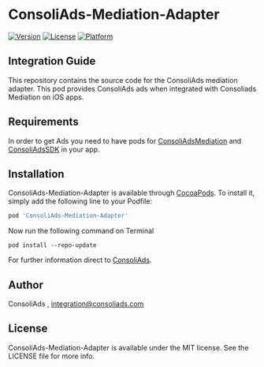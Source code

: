 # ConsoliAds-Mediation-Adapter


[![Version](https://img.shields.io/cocoapods/v/ConsoliAds-Mediation-Adapter.svg?style=flat)](https://cocoapods.org/pods/ConsoliAds-Mediation-Adapter)
[![License](https://img.shields.io/cocoapods/l/ConsoliAds-Mediation-Adapter.svg?style=flat)](https://cocoapods.org/pods/ConsoliAds-Mediation-Adapter)
[![Platform](https://img.shields.io/cocoapods/p/ConsoliAds-Mediation-Adapter.svg?style=flat)](https://cocoapods.org/pods/ConsoliAds-Mediation-Adapter)

## Integration Guide 

This repository contains the source code for the ConsoliAds mediation adapter. This pod provides ConsoliAds ads when integrated with Consoliads Mediation on iOS apps.


## Requirements

In order to get Ads you need to have pods for [ConsoliAdsMediation](https://github.com/IntegrationConsoliAds/ConsoliAds-Mediation) and [ConsoliAdsSDK](https://github.com/IntegrationConsoliAds/ConsoliAds-SDK) in your app.

## Installation

ConsoliAds-Mediation-Adapter is available through [CocoaPods](https://cocoapods.org). To install
it, simply add the following line to your Podfile:

```ruby
pod 'ConsoliAds-Mediation-Adapter'
```

Now run the following command on Terminal

`pod install --repo-update` 

For further  information direct to [ConsoliAds](https://consoliads.com/knowledge-base-details/#developer-docs).

## Author

ConsoliAds , integration@consoliads.com

## License

ConsoliAds-Mediation-Adapter is available under the MIT license. See the LICENSE file for more info.
